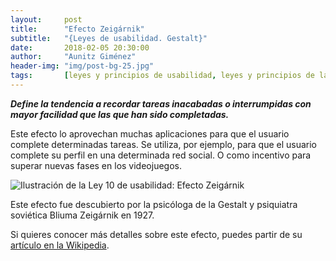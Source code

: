 ```yaml
---
layout:     post
title:      "Efecto Zeigárnik"
subtitle:   "{Leyes de usabilidad. Gestalt}"
date:       2018-02-05 20:30:00
author:     "Aunitz Giménez"
header-img: "img/post-bg-25.jpg"
tags:       [leyes y principios de usabilidad, leyes y principios de la Gestalt]
---
```


<p><em><strong>Define la tendencia a recordar tareas inacabadas o interrumpidas con mayor facilidad que las que han sido completadas.</strong></em></p>

<p>Este efecto lo aprovechan muchas aplicaciones para que el usuario complete determinadas tareas. Se utiliza, por ejemplo, para que el usuario complete su perfil en una determinada red social. O como incentivo para superar nuevas fases en los videojuegos.</p>

<p><img src="{{ site.baseurl }}/img/ley-10-efecto-zeigarnik.png" alt="Ilustración de la Ley 10 de usabilidad: Efecto Zeigárnik"></p>

<p>Este efecto fue descubierto por la psicóloga de la Gestalt y psiquiatra soviética Bliuma Zeigárnik en 1927.</p>

<p>Si quieres conocer más detalles sobre este efecto, puedes partir de su <a href="https://es.wikipedia.org/wiki/Efecto_Zeigarnik" target="_blank" rel="noopener noreferrer">artículo en la Wikipedia</a>.</p>